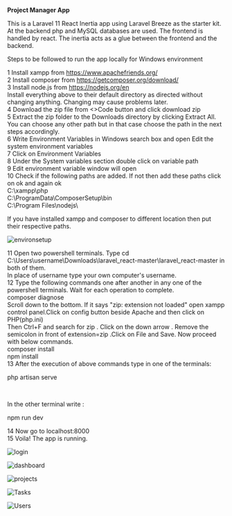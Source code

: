 **Project Manager App**

This is a Laravel 11 React Inertia app using Laravel Breeze as the starter  kit.
At the backend php and MySQL databases are used. The frontend is handled by react. The inertia acts as a glue between the frontend and the backend.

Steps to be followed to run the app locally for Windows environment

1 Install xampp from https://www.apachefriends.org/ <br />
2 Install composer from https://getcomposer.org/download/ <br />
3 Install node.js from https://nodejs.org/en <br />
  Install everything above to their default directory as directed without changing anything. Changing may cause problems later. <br />
4 Download the zip file from <>Code button and click download zip <br />
5 Extract the zip folder to the Downloads directory by clicking Extract All. You can choose any other path but in that case choose the path in the next steps accordingly. <br />
6 Write Environment Variables in Windows search box and open Edit the system environment variables <br />
7 Click on Environment Variables <br />
8 Under the System variables section double click on variable path <br />
9 Edit environment variable window will open <br />
10 Check if the following paths are added. If not then add these paths click on ok and again ok <br />
   C:\xampp\php <br />
   C:\ProgramData\ComposerSetup\bin <br />
   C:\Program Files\nodejs\ <br />

  If you have installed xampp and composer to different location then put their respective paths. <br />
  
  ![environsetup](https://github.com/user-attachments/assets/144857be-87b1-4178-87eb-270b0da5a63b)
 <br />

11 Open two powershell terminals. Type cd C:\Users\username\Downloads\laravel_react-master\laravel_react-master in both of them. <br />
   In place of username type your own computer's username. <br />
12 Type the following commands one after another in any one of the powershell terminals. Wait for each operation to complete. <br />
   composer diagnose </br>
   Scroll down to the bottom. If it says "zip: extension not loaded"  open xampp control panel.Click on config button beside Apache  and then click on PHP(php.ini)<br />
   Then Ctrl+F and search for zip . Click on the down arrow . Remove the semicolon in front of extension=zip .Click on File and Save. Now proceed with below commands. <br />
   composer install <br />
   npm install <br />
13 After the execution of above commands type in one of the terminals:<br />

   php artisan serve <br />

   <br />

   In the other terminal write :<br />

   npm run dev <br />

14 Now go to localhost:8000 <br />
15 Voila! The app is running. <br />

![login](https://github.com/user-attachments/assets/89d41804-6845-4325-b57b-c6f374fe49a2)
 <br />

 ![dashboard](https://github.com/user-attachments/assets/1f55bdfc-f212-43e5-b279-8dc50f0267c0)
<br />

![projects](https://github.com/user-attachments/assets/569a4c26-78d1-4d27-8ecd-afe58a81304e)
 <br />

 ![Tasks](https://github.com/user-attachments/assets/c943ac64-3128-4a67-90b8-9aa535a76f95)
<br />

 ![Users](https://github.com/user-attachments/assets/b46c945c-55eb-454e-b693-aa6ae3b138b9)
<br />





   

